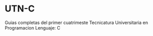 # UTN-C
Guias completas del primer cuatrimeste Tecnicatura Universitaria en Programacion
Lenguaje: C
